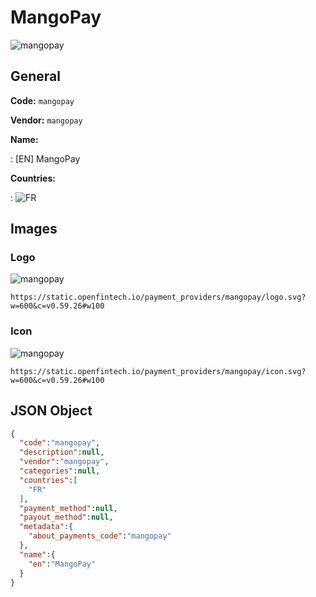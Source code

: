 
# MangoPay 
![mangopay](https://static.openfintech.io/payment_providers/mangopay/logo.svg?w=600&c=v0.59.26#w100)  

## General 
 
**Code:** `mangopay` 
 
**Vendor:** `mangopay` 
 
**Name:**  
 
:	[EN] MangoPay  
 
**Countries:**  
 
:	![FR](https://cdnjs.cloudflare.com/ajax/libs/flag-icon-css/3.3.0/flags/4x3/fr.svg#w24)  

## Images 

### Logo 
 
![mangopay](https://static.openfintech.io/payment_providers/mangopay/logo.svg?w=600&c=v0.59.26#w100)  

```
https://static.openfintech.io/payment_providers/mangopay/logo.svg?w=600&c=v0.59.26#w100
```  

### Icon 
 
![mangopay](https://static.openfintech.io/payment_providers/mangopay/icon.svg?w=600&c=v0.59.26#w100)  

```
https://static.openfintech.io/payment_providers/mangopay/icon.svg?w=600&c=v0.59.26#w100
```  

## JSON Object 

```json
{
  "code":"mangopay",
  "description":null,
  "vendor":"mangopay",
  "categories":null,
  "countries":[
    "FR"
  ],
  "payment_method":null,
  "payout_method":null,
  "metadata":{
    "about_payments_code":"mangopay"
  },
  "name":{
    "en":"MangoPay"
  }
}
```  
